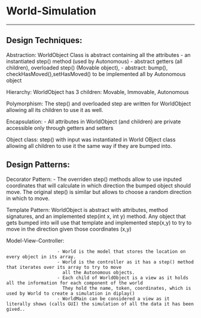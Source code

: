 # World-Simulation
________________________________________________________________________

Design Techniques:
------------------
Abstraction: WorldObject Class is abstract containing all the attributes
             - an instantiated step() method (used by Autonomous)
             - abstract getters (all children), overloaded step() (Movable object),
             - abstract: bump(), checkHasMoved(),setHasMoved() to be implemented all by Autonomous object

Hierarchy: WorldObject has 3 children: Movable, Immovable, Autonomous

Polymorphism: The step() and overloaded step are written for WorldObject allowing all its children to use it as well.
              
Encapsulation: - All attributes in WorldObject (and children) are private accessible only through getters and setters 

Object class: step() with input was instantiated in World OBject class allowing all children to use it the same way 
              if they are bumped into.

Design Patterns:
----------------

Decorator Pattern:
                   - The overriden step() methods allow to use inputed coordinates that will calculate in which direction
                     the bumped object should move.
                     The original step() is similar but allows to choose a random direction in which to move.

Template Pattern: 
                  WorldObject is abstract with attributes, method signatures, and an implemented step(int x, int y) method.
                  Any object that gets bumped into will use that template and implemented step(x,y)
                  to try to move in the direction given those coordinates (x,y)
                  
Model-View-Controller: 

                       - World is the model that stores the location on every object in its array.
                       - World is the controller as it has a step() method that iterates over its array to try to move
                         all the Autonomous objects.
                       - Each child of WorldObject is a view as it holds all the information for each component of the world
                         They hold the name, token, coordinates, which is used by World to create a simulation in diplay()
                       - WorldMain can be considered a view as it literally shows (calls GUI) the simulation of all the data it has been gived..
                       
